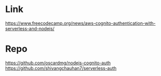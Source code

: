 # Link
https://www.freecodecamp.org/news/aws-cognito-authentication-with-serverless-and-nodejs/

# Repo
https://github.com/oscardmg/nodejs-cognito-auth
https://github.com/shivangchauhan7/serverless-auth